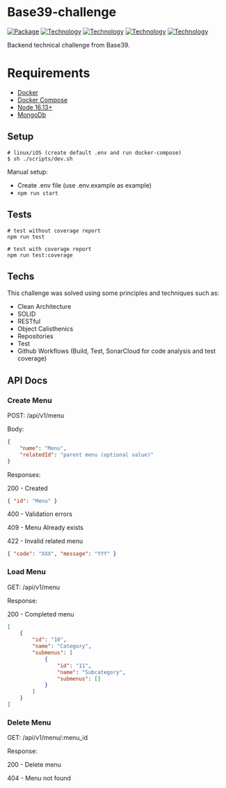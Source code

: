 # Base39-challenge
[![Package][Express-image]][Express-url]
[![Technology][node-image]][node-url]
[![Technology][typescript-image]][typescript-url]
[![Technology][Docker-image]][Docker-url]
[![Technology][Mongo-image]][Mongo-url]


[Express-url]: https://www.npmjs.com/package/Express
[Express-image]: https://img.shields.io/badge/Express-green?style=for-the-badge&logo=Express&logoColor=black

[node-url]: https://nodejs.org/
[node-image]: https://img.shields.io/badge/NodeJS-green?style=for-the-badge&logo=Node.js&logoColor=black

[typescript-url]: https://www.typescriptlang.org
[typescript-image]: https://img.shields.io/badge/Typescript-blue?style=for-the-badge&logo=TypeScript&logoColor=white

[Docker-url]: https://www.docker.com//
[Docker-image]: https://img.shields.io/badge/Docker-blue?style=for-the-badge&logo=Docker&logoColor=white

[Mongo-url]: https://www.mongodb.com/
[Mongo-image]: https://img.shields.io/badge/Mongo-green?style=for-the-badge&logo=MongoDb&logoColor=green&color=black

Backend technical challenge from Base39.

# Requirements
 - [Docker](https://www.docker.com/)
 - [Docker Compose](https://docs.docker.com/compose)
 - [Node 16.13+](https://nodejs.org/en/)
 - [MongoDb](https://www.mongodb.com/)

## Setup

```shell
# linux/iOS (create default .env and run docker-compose)
$ sh ./scripts/dev.sh
```
Manual setup:

- Create .env file (use .env.example as example)
- `npm run start`

## Tests

```shell
# test without coverage report
npm run test

# test with coverage report
npm run test:coverage
```

## Techs

This challenge was solved using some principles and techniques such as:

- Clean Architecture
- SOLID
- RESTful
- Object Calisthenics
- Repositories
- Test
- Github Workflows (Build, Test, SonarCloud for code analysis and test coverage)


## API Docs

### Create Menu

POST: /api/v1/menu

Body:

```json
{
	"name": "Menu",
	"relatedId": "parent menu (optional value)"
}
```

Responses:

200 - Created
```json
{ "id": "Menu" }
```

400 - Validation errors

409 - Menu Already exists

422 - Invalid related menu

```json
{ "code": "XXX", "message": "YYY" }
```

### Load Menu

GET: /api/v1/menu

Response:

200 - Completed menu

```json
[
    {
        "id": "10",
        "name": "Category",
        "submenus": [
            {
                "id": "11",
                "name": "Subcategory",
                "submenus": []
            }
        ]
    }
]
```

### Delete Menu

GET: /api/v1/menu/:menu_id

Response:

200 - Delete menu

404 - Menu not found
